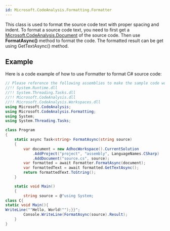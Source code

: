 ```yaml
---
id: Microsoft.CodeAnalysis.Formatting.Formatter
---
```


This class is used to format the source code text with proper spacing and indent.
To format a source code text, you need to first get a [Microsoft.CodeAnalysis.Document](#/api/Microsoft.CodeAnalysis.Document)  of the source code.
Then use **FormatAsync()** method to format the code. The formatted result can be get using GetTextAsync() method.

## Example

Here is a code example of how to use Formatter to format C# source code:

```csharp
// Please reference the following assemblies to make the sample code work:
//!! System.Runtime.dll
//!! System.Threading.Tasks.dll
//!! Microsoft.CodeAnalysis.dll
//!! Microsoft.CodeAnalysis.Workspaces.dll
using Microsoft.CodeAnalysis;
using Microsoft.CodeAnalysis.Formatting;
using System;
using System.Threading.Tasks;

class Program
{
    static async Task<string> FormatAsync(string source)
    {
        var document = new AdhocWorkspace().CurrentSolution
            .AddProject("project", "assembly", LanguageNames.CSharp)
            .AddDocument("source.cs", source);
        var formatted = await Formatter.FormatAsync(document);
        var formattedText = await formatted.GetTextAsync();
        return formattedText.ToString();
    }

    static void Main()
    {
        string source = @"using System;
class C{
static void Main(){
WriteLine(""Hello, World!"");}}";
        Console.WriteLine(FormatAsync(source).Result);
    }
}
```